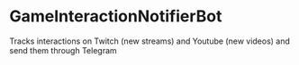 # GameInteractionNotifierBot
Tracks interactions on Twitch (new streams) and Youtube (new videos) and send them through Telegram
